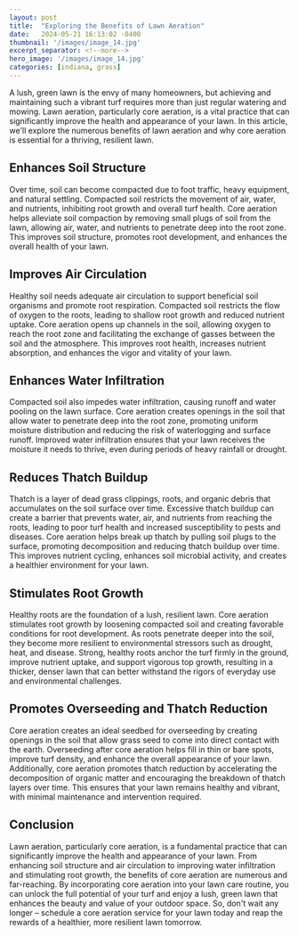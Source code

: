 ```yaml
---
layout: post
title:  "Exploring the Benefits of Lawn Aeration"
date:   2024-05-21 16:13:02 -0400
thumbnail: '/images/image_14.jpg'
excerpt_separator: <!--more-->
hero_image: '/images/image_14.jpg'
categories: [indiana, grass]
---
```

A lush, green lawn is the envy of many homeowners, but achieving and maintaining such a vibrant turf requires more than just regular watering and mowing. <!--more-->Lawn aeration, particularly core aeration, is a vital practice that can significantly improve the health and appearance of your lawn. In this article, we'll explore the numerous benefits of lawn aeration and why core aeration is essential for a thriving, resilient lawn.

## Enhances Soil Structure
Over time, soil can become compacted due to foot traffic, heavy equipment, and natural settling. Compacted soil restricts the movement of air, water, and nutrients, inhibiting root growth and overall turf health. Core aeration helps alleviate soil compaction by removing small plugs of soil from the lawn, allowing air, water, and nutrients to penetrate deep into the root zone. This improves soil structure, promotes root development, and enhances the overall health of your lawn.

## Improves Air Circulation
Healthy soil needs adequate air circulation to support beneficial soil organisms and promote root respiration. Compacted soil restricts the flow of oxygen to the roots, leading to shallow root growth and reduced nutrient uptake. Core aeration opens up channels in the soil, allowing oxygen to reach the root zone and facilitating the exchange of gasses between the soil and the atmosphere. This improves root health, increases nutrient absorption, and enhances the vigor and vitality of your lawn.

## Enhances Water Infiltration
Compacted soil also impedes water infiltration, causing runoff and water pooling on the lawn surface. Core aeration creates openings in the soil that allow water to penetrate deep into the root zone, promoting uniform moisture distribution and reducing the risk of waterlogging and surface runoff. Improved water infiltration ensures that your lawn receives the moisture it needs to thrive, even during periods of heavy rainfall or drought.

## Reduces Thatch Buildup
Thatch is a layer of dead grass clippings, roots, and organic debris that accumulates on the soil surface over time. Excessive thatch buildup can create a barrier that prevents water, air, and nutrients from reaching the roots, leading to poor turf health and increased susceptibility to pests and diseases. Core aeration helps break up thatch by pulling soil plugs to the surface, promoting decomposition and reducing thatch buildup over time. This improves nutrient cycling, enhances soil microbial activity, and creates a healthier environment for your lawn.

## Stimulates Root Growth
Healthy roots are the foundation of a lush, resilient lawn. Core aeration stimulates root growth by loosening compacted soil and creating favorable conditions for root development. As roots penetrate deeper into the soil, they become more resilient to environmental stressors such as drought, heat, and disease. Strong, healthy roots anchor the turf firmly in the ground, improve nutrient uptake, and support vigorous top growth, resulting in a thicker, denser lawn that can better withstand the rigors of everyday use and environmental challenges.

## Promotes Overseeding and Thatch Reduction
Core aeration creates an ideal seedbed for overseeding by creating openings in the soil that allow grass seed to come into direct contact with the earth. Overseeding after core aeration helps fill in thin or bare spots, improve turf density, and enhance the overall appearance of your lawn. Additionally, core aeration promotes thatch reduction by accelerating the decomposition of organic matter and encouraging the breakdown of thatch layers over time. This ensures that your lawn remains healthy and vibrant, with minimal maintenance and intervention required.

## Conclusion
Lawn aeration, particularly core aeration, is a fundamental practice that can significantly improve the health and appearance of your lawn. From enhancing soil structure and air circulation to improving water infiltration and stimulating root growth, the benefits of core aeration are numerous and far-reaching. By incorporating core aeration into your lawn care routine, you can unlock the full potential of your turf and enjoy a lush, green lawn that enhances the beauty and value of your outdoor space. So, don't wait any longer – schedule a core aeration service for your lawn today and reap the rewards of a healthier, more resilient lawn tomorrow.
